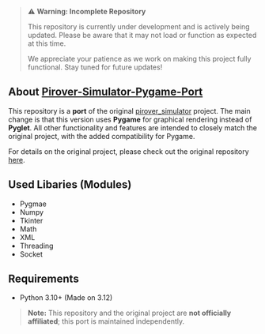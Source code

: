 > ⚠️ **Warning: Incomplete Repository**
>
> This repository is currently under development and is actively being updated. Please be aware that it may not load or function as expected at this time.
>
> We appreciate your patience as we work on making this project fully functional. Stay tuned for future updates!

## About [Pirover-Simulator-Pygame-Port](https://github.com/DanielDobromylskyj/Pirover-Simulator-Pygame-Port)

This repository is a **port** of the original [pirover_simulator](https://github.com/legorovers/pirover_simulator) project. The main change is that this version uses **Pygame** for graphical rendering instead of **Pyglet**. All other functionality and features are intended to closely match the original project, with the added compatibility for Pygame.

For details on the original project, please check out the original repository [here](https://github.com/legorovers/pirover_simulator).

## Used Libaries (Modules)
- Pygmae
- Numpy
- Tkinter
- Math
- XML
- Threading
- Socket

## Requirements
- Python 3.10+ (Made on 3.12)


> **Note:**
> This repository and the original project are **not officially affiliated**;
> this port is maintained independently.
